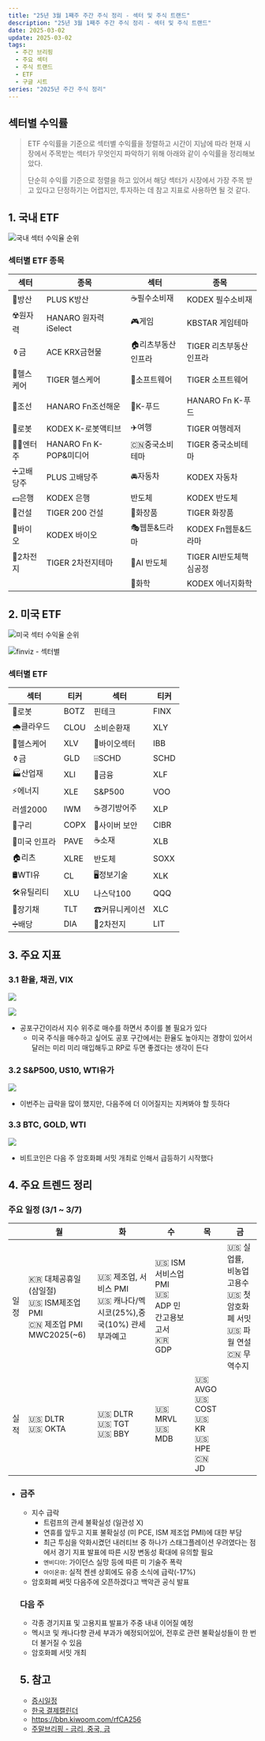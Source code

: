 ```yaml
---
title: "25년 3월 1째주 주간 주식 정리 - 섹터 및 주식 트랜드"
description: "25년 3월 1째주 주간 주식 정리 - 섹터 및 주식 트랜드"
date: 2025-03-02
update: 2025-03-02
tags:
  - 주간 브리핑
  - 주요 섹터
  - 주식 트랜드
  - ETF
  - 구글 시트
series: "2025년 주간 주식 정리"
---
```


## 섹터별 수익률

> ETF 수익률을 기준으로 섹터별 수익률을 정렬하고 시간이 지남에 따라 현재 시장에서 주목받는 섹터가 무엇인지 파악하기 위해 아래와 같이 수익률을 정리해보았다.
>
> 단순히 수익률 기준으로 정렬을 하고 있어서 해당 섹터가 시장에서 가장 주목 받고 있다고 단정하기는 어렵지만, 투자하는 데 참고 지표로 사용하면 될 것 같다.

## 1. 국내 ETF

![국내 섹터 수익율 순위](image-20250303144406567.png)

### 섹터별 ETF 종목

| **섹터** | **종목**               | **섹터**      | **종목**              |
| ---------- | ---------------------- | ----------------- | ---------------------- |
| 🔫방산      | PLUS K방산             | ☕️필수소비재       | KODEX 필수소비재       |
| ☢️원자력    | HANARO 원자력iSelect   | 🎮게임             | KBSTAR 게임테마        |
| ⚱️금        | ACE KRX금현물          | 🏠리츠부동산인프라 | TIGER 리츠부동산인프라 |
| 🏥헬스케어  | TIGER 헬스케어         | 💾소프트웨어       | TIGER 소프트웨어       |
| 🚢조선      | HANARO Fn조선해운      | 🍕K-푸드           | HANARO Fn K-푸드       |
| 🤖로봇      | KODEX K-로봇액티브     | ✈️여행             | TIGER 여행레저         |
| 👩‍🎤엔터주   | HANARO Fn K-POP&미디어 | 🇨🇳중국소비테마    | TIGER 중국소비테마     |
| ➗고배당주  | PLUS 고배당주          | 🚘자동차           | KODEX 자동차           |
| 💵은행      | KODEX 은행             | 반도체            | KODEX 반도체           |
| 🚧건설      | TIGER 200 건설         | 💄화장품           | TIGER 화장품           |
| 🧬바이오    | KODEX 바이오           | 🎭웹툰&드라마      | KODEX Fn웹툰&드라마    |
| 🪫2차전지   | TIGER 2차전지테마      | 🤖AI 반도체        | TIGER AI반도체핵심공정 |
|            |                        | 🧪화학             | KODEX 에너지화학       |

## 2. 미국 ETF

![미국 섹터 수익율 순위](image-20250303144431081.png)

![finviz - 섹터별](image-20250303144507580.png)

### 섹터별 ETF

| 섹터         | **티커** | **섹터**      | **티커** |
| ------------ | -------- | ------------- | -------- |
| 🤖로봇        | BOTZ     | 핀테크        | FINX     |
| 🌧️클라우드    | CLOU     | 소비순환재    | XLY      |
| 🏥헬스케어    | XLV      | 🧬바이오섹터   | IBB      |
| ⚱️금          | GLD      | ⌹SCHD         | SCHD     |
| 🏭산업재      | XLI      | 🏦금융         | XLF      |
| ⚡️에너지      | XLE      | S&P500        | VOO      |
| 러셀2000     | IWM      | ☕️경기방어주   | XLP      |
| 🔌구리        | COPX     | 🔐사이버 보안  | CIBR     |
| 🌉미국 인프라 | PAVE     | ☕️소재         | XLB      |
| 🏠리츠        | XLRE     | 반도체        | SOXX     |
| 🛢️WTI유       | CL       | 🖥️정보기술     | XLK      |
| 🛠️유틸리티    | XLU      | 나스닥100     | QQQ      |
| 📄장기채      | TLT      | ☎커뮤니케이션 | XLC      |
| ➗배당        | DIA      | 🪫2차전지      | LIT      |



## 3. 주요 지표

### 3.1 환율, 채권, VIX

![](image-20250303144937919.png)

![](image-20250303144950413.png)

- 공포구간이라서 지수 위주로 매수를 하면서 추이를 볼 필요가 있다
  - 미국 주식을 매수하고 싶어도 공포 구간에서는 환율도 높아지는 경향이 있어서 달러는 미리 미리 매입해두고 RP로 두면 좋겠다는 생각이 든다

### 3.2 S&P500, US10, WTI유가

![](image-20250303145003368.png)

- 이번주는 급락을 많이 했지만, 다음주에 더 이어질지는 지켜봐야 할 듯하다

### 3.3 BTC, GOLD, WTI

![](image-20250303145024624.png)

- 비트코인은 다음 주 암호화폐 서밋 개최로 인해서 급등하기 시작했다

## 4. 주요 트렌드 정리

### 주요 일정 (3/1 ~ 3/7)

|      | 월                                                           | 화                                                           | 수                                                      | 목                                                 | 금                                                           |
| ---- | ------------------------------------------------------------ | ------------------------------------------------------------ | ------------------------------------------------------- | -------------------------------------------------- | ------------------------------------------------------------ |
| 일정 | 🇰🇷 대체공휴일(삼일절)<br/>🇺🇸 ISM제조업PMI<br/>🇨🇳 제조업 PMI<br/>MWC2025(~6) | 🇺🇸 제조업, 서비스 PMI<br/>🇺🇸 캐나다/멕시코(25%),중국(10%) 관세 부과예고 | 🇺🇸 ISM서비스업 PMI<br/>🇺🇸 ADP 민간고용보고서<br/>🇰🇷 GDP |                                                    | 🇺🇸 실업률, 비농업 고용수<br/>🇺🇸 첫 암호화폐 서밋<br/>🇺🇸 파월 연설<br/>🇨🇳 무역수지 |
| 실적 | 🇺🇸 DLTR<br/>🇺🇸 OKTA                                          | 🇺🇸 DLTR<br/>🇺🇸 TGT<br/>🇺🇸 BBY                                | 🇺🇸 MRVL<br/>🇺🇸 MDB                                      | 🇺🇸 AVGO<br/>🇺🇸 COST<br/>🇺🇸 KR<br/>🇺🇸 HPE<br/>🇨🇳 JD |                                                              |

- ### **금주**

  - 지수 급락
    - 트럼프의 관세 불확실성 (일관성 X)
    - 연휴를 앞두고 지표 불확실성 (미 PCE, ISM 제조업 PMI)에 대한 부담
    - 최근 투심을 악화시켰던 내러티브 중 하나가 스태그플레이션 우려였다는 점에서 경기 지표 발표에 따른 시장 변동성 확대에 유의할 필요
    - `엔비디아`: 가이던스 실망 등에 따른 미 기술주 폭락
    - `아이온큐`: 실적 켄센 상회에도 유증 소식에 급락(-17%)
  - 암호화폐 써밋 다음주에 오픈하겠다고 백악관 공식 발표

  ### **다음 주**

  - 각종 경기지표 및 고용지표 발표가 주중 내내 이어질 예정
  - 멕시코 및 캐나다향 관세 부과가 예정되어있어, 전후로 관련 불확실성들이 한 번 더 불거질 수 있음
  - 암호화폐 서밋 개최

  

  ## 5. 참고

  - [증시일정](https://securities.miraeasset.com/hkr/hkr1003/n13.do)
  - [한국 결제캘린더](https://kr.investing.com/economic-calendar/)
  - https://bbn.kiwoom.com/rfCA256
  - [주말브리핑 - 금리, 중국, 금](https://contents.premium.naver.com/hsacademy/hsacademy1/contents/250216155810859os)

